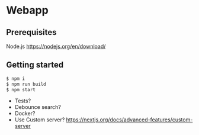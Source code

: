 # Webapp

## Prerequisites

Node.js https://nodejs.org/en/download/

## Getting started

```bash
$ npm i
$ npm run build
$ npm start
```

- Tests?
- Debounce search?
- Docker?
- Use Custom server?
    https://nextjs.org/docs/advanced-features/custom-server
